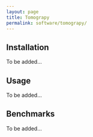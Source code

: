 ```yaml
---
layout: page
title: Tomograpy
permalink: software/tomograpy/
---
```


## Installation

To be added...

## Usage

To be added...

## Benchmarks

To be added...
